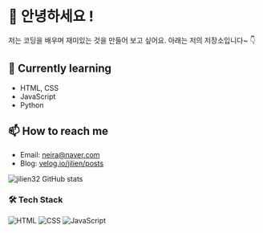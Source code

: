 # 👋 안녕하세요 !

저는 코딩을 배우며 재미있는 것을 만들어 보고 싶어요.
아래는 저의 저장소입니다~ 👇

## 🌱 Currently learning
- HTML, CSS
- JavaScript
- Python

## 📫 How to reach me
- Email: neira@naver.com
- Blog: [velog.io/jilien/posts](https://velog.io/@jilien/posts)
  
![jilien32 GitHub stats](https://github-readme-stats.vercel.app/api?username=minji-dev&show_icons=true&theme=tokyonight)


### 🛠 Tech Stack
![HTML](https://img.shields.io/badge/HTML-E34F26?style=flat&logo=html5&logoColor=white)
![CSS](https://img.shields.io/badge/CSS-1572B6?style=flat&logo=css3&logoColor=white)
![JavaScript](https://img.shields.io/badge/JavaScript-F7DF1E?style=flat&logo=javascript&logoColor=black)
